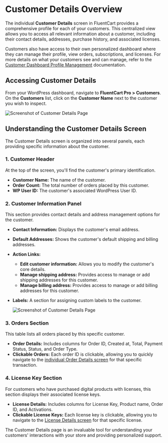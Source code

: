 # Customer Details Overview

The individual **Customer Details** screen in FluentCart provides a comprehensive profile for each of your customers. This centralized view allows you to access all relevant information about a customer, including their contact details, addresses, purchase history, and associated licenses.

Customers also have access to their own personalized dashboard where they can manage their profile, view orders, subscriptions, and licenses. For more details on what your customers see and can manage, refer to the [Customer Dashboard Profile Management](/guide/customer-dashboard/profile-management) documentation.

## Accessing Customer Details

From your WordPress dashboard, navigate to **FluentCart Pro > Customers**. On the **Customers** list, click on the **Customer Name** next to the customer you wish to inspect.

   ![Screenshot of Customer Details Page](/images/store-management/customer-details/customer-details.webp)

## Understanding the Customer Details Screen

The Customer Details screen is organized into several panels, each providing specific information about the customer.

### 1. Customer Header

At the top of the screen, you'll find the customer's primary identification.

* **Customer Name:** The name of the customer.
* **Order Count:** The total number of orders placed by this customer.
* **WP User ID:** The customer's associated WordPress User ID.

### 2. Customer Information Panel

This section provides contact details and address management options for the customer.

* **Contact Information:** Displays the customer's email address.
* **Default Addresses:** Shows the customer's default shipping and billing addresses.
* **Action Links:**
    * **Edit customer information:** Allows you to modify the customer's core details.
    * **Manage shipping address:** Provides access to manage or add shipping addresses for this customer.
    * **Manage billing address:** Provides access to manage or add billing addresses for this customer.
* **Labels:** A section for assigning custom labels to the customer.

    ![Screenshot of Customer Details Page](/images/store-management/customer-details/customer-information-details.webp)

### 3. Orders Section

This table lists all orders placed by this specific customer.

* **Order Details:** Includes columns for Order ID, Created at, Total, Payment Status, Status, and Order Type.
* **Clickable Orders:** Each order ID is clickable, allowing you to quickly navigate to the [individual Order Details screen](/guide/store-management/orders-management/order-details-overview) for that specific transaction.

### 4. License Key Section

For customers who have purchased digital products with licenses, this section displays their associated license keys.

* **License Details:** Includes columns for License Key, Product name, Order ID, and Activations.
* **Clickable License Keys:** Each license key is clickable, allowing you to navigate to the [License Details screen](/guide/product-types-creation/creating-digital-products-with-licenses#product-specific-license-settings) for that specific license.

The Customer Details page is an invaluable tool for understanding your customers' interactions with your store and providing personalized support.
